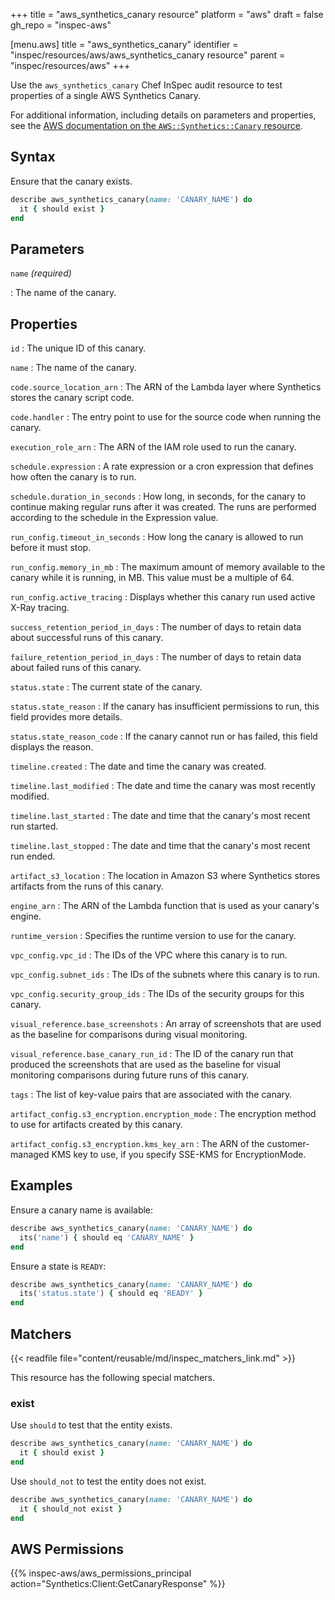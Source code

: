 +++
title = "aws_synthetics_canary resource"
platform = "aws"
draft = false
gh_repo = "inspec-aws"

[menu.aws]
title = "aws_synthetics_canary"
identifier = "inspec/resources/aws/aws_synthetics_canary resource"
parent = "inspec/resources/aws"
+++

Use the `aws_synthetics_canary` Chef InSpec audit resource to test properties of a single AWS Synthetics Canary.

For additional information, including details on parameters and properties, see the [AWS documentation on the `AWS::Synthetics::Canary` resource](https://docs.aws.amazon.com/AWSCloudFormation/latest/UserGuide/aws-resource-synthetics-canary.html).

## Syntax

Ensure that the canary exists.

```ruby
describe aws_synthetics_canary(name: 'CANARY_NAME') do
  it { should exist }
end
```

## Parameters

`name` _(required)_

: The name of the canary.

## Properties

`id`
: The unique ID of this canary.

`name`
: The name of the canary.

`code.source_location_arn`
: The ARN of the Lambda layer where Synthetics stores the canary script code.

`code.handler`
: The entry point to use for the source code when running the canary.

`execution_role_arn`
: The ARN of the IAM role used to run the canary.

`schedule.expression`
: A rate expression or a cron expression that defines how often the canary is to run.

`schedule.duration_in_seconds`
: How long, in seconds, for the canary to continue making regular runs after it was created. The runs are performed according to the schedule in the Expression value.

`run_config.timeout_in_seconds`
: How long the canary is allowed to run before it must stop.

`run_config.memory_in_mb`
: The maximum amount of memory available to the canary while it is running, in MB. This value must be a multiple of 64.

`run_config.active_tracing`
: Displays whether this canary run used active X-Ray tracing.

`success_retention_period_in_days`
: The number of days to retain data about successful runs of this canary.

`failure_retention_period_in_days`
: The number of days to retain data about failed runs of this canary.

`status.state`
: The current state of the canary.

`status.state_reason`
: If the canary has insufficient permissions to run, this field provides more details.

`status.state_reason_code`
: If the canary cannot run or has failed, this field displays the reason.

`timeline.created`
: The date and time the canary was created.

`timeline.last_modified`
: The date and time the canary was most recently modified.

`timeline.last_started`
: The date and time that the canary's most recent run started.

`timeline.last_stopped`
: The date and time that the canary's most recent run ended.

`artifact_s3_location`
: The location in Amazon S3 where Synthetics stores artifacts from the runs of this canary.

`engine_arn`
: The ARN of the Lambda function that is used as your canary's engine.

`runtime_version`
: Specifies the runtime version to use for the canary.

`vpc_config.vpc_id`
: The IDs of the VPC where this canary is to run.

`vpc_config.subnet_ids`
: The IDs of the subnets where this canary is to run.

`vpc_config.security_group_ids`
: The IDs of the security groups for this canary.

`visual_reference.base_screenshots`
: An array of screenshots that are used as the baseline for comparisons during visual monitoring.

`visual_reference.base_canary_run_id`
: The ID of the canary run that produced the screenshots that are used as the baseline for visual monitoring comparisons during future runs of this canary.

`tags`
: The list of key-value pairs that are associated with the canary.

`artifact_config.s3_encryption.encryption_mode`
: The encryption method to use for artifacts created by this canary.

`artifact_config.s3_encryption.kms_key_arn`
: The ARN of the customer-managed KMS key to use, if you specify SSE-KMS for EncryptionMode.

## Examples

Ensure a canary name is available:

```ruby
describe aws_synthetics_canary(name: 'CANARY_NAME') do
  its('name') { should eq 'CANARY_NAME' }
end
```

Ensure a state is `READY`:

```ruby
describe aws_synthetics_canary(name: 'CANARY_NAME') do
  its('status.state') { should eq 'READY' }
end
```

## Matchers

{{< readfile file="content/reusable/md/inspec_matchers_link.md" >}}

This resource has the following special matchers.

### exist

Use `should` to test that the entity exists.

```ruby
describe aws_synthetics_canary(name: 'CANARY_NAME') do
  it { should exist }
end
```

Use `should_not` to test the entity does not exist.

```ruby
describe aws_synthetics_canary(name: 'CANARY_NAME') do
  it { should_not exist }
end
```

## AWS Permissions

{{% inspec-aws/aws_permissions_principal action="Synthetics:Client:GetCanaryResponse" %}}
